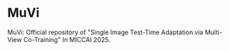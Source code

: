 # MuVi
MuVi: Official repository of "Single Image Test-Time Adaptation via Multi-View Co-Training" In MICCAI 2025.

